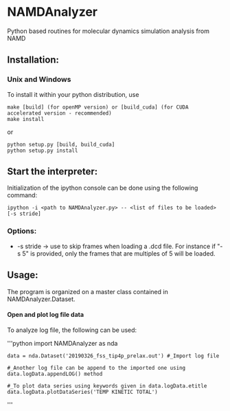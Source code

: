 # NAMDAnalyzer
Python based routines for molecular dynamics simulation analysis from NAMD


## Installation:

### Unix and Windows
To install it within your python distribution, use 

    make [build] (for openMP version) or [build_cuda] (for CUDA accelerated version - recommended) 
    make install

or
    
    python setup.py [build, build_cuda]
    python setup.py install


## Start the interpreter:
Initialization of the ipython console can be done using the following command:

    ipython -i <path to NAMDAnalyzer.py> -- <list of files to be loaded> [-s stride]

### Options: 

- -s stride -> use to skip frames when loading a .dcd file. For instance if "-s 5" is provided, 
only the frames that are multiples of 5 will be loaded.

## Usage:
The program is organized on a master class contained in NAMDAnalyzer.Dataset.

#### Open and plot log file data
To analyze log file, the following can be used:

'''python
    import NAMDAnalyzer as nda

    data = nda.Dataset('20190326_fss_tip4p_prelax.out') #_Import log file
    
    #_Another log file can be append to the imported one using data.logData.appendLOG() method  

    #_To plot data series using keywords given in data.logData.etitle
    data.logData.plotDataSeries('TEMP KINETIC TOTAL')
''' 

